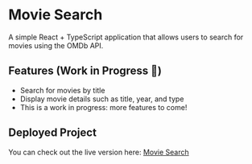 # Movie Search

A simple React + TypeScript application that allows users to search for movies using the OMDb API.

## Features (Work in Progress 🚧)
- Search for movies by title
- Display movie details such as title, year, and type
- This is a work in progress: more features to come!

## Deployed Project
You can check out the live version here: [Movie Search](https://nicolewij.github.io/movie-search/)
